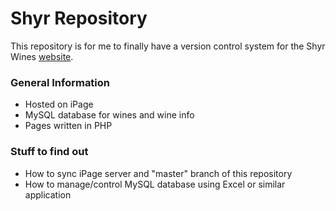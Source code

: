 # Shyr Repository #

This repository is for me to finally have a version control system for the Shyr Wines [website](https://www.shyrwines.com).

### General Information ###

* Hosted on iPage
* MySQL database for wines and wine info
* Pages written in PHP

### Stuff to find out ###

* How to sync iPage server and "master" branch of this repository
* How to manage/control MySQL database using Excel or similar application
